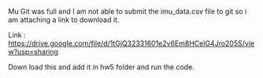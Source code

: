 Mu Git was full and I am not able to submit the imu_data.csv file to git so i am attaching a link to download it.

Link : https://drive.google.com/file/d/1tGjQ32331601e2v6Em8HCelG4Jro205S/view?usp=sharing  

Down load this and add it in hw5 folder and run the code.
